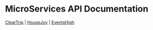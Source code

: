 # MicroServices API Documentation

[ClearTrip](https://github.com/appsflyio/micro-module-documentations/wiki/Cleartrip-Home) | 
[HouseJoy](https://github.com/appsflyio/micro-module-documentations/blob/master/housejoy.md) |
[EventsHigh](https://github.com/appsflyio/micro-module-documentations/wiki/Cleartrip-Home)

